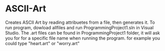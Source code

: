 # ASCII-Art
Creates ASCII Art by reading attribuetes from a file, then generates it. To run program, dowload allfiles and run ProgrammingProject1.sln in Visual Studio. The .art files can be found in ProgrammingProject1 folder, it will ask you for for a specific file name when running the program. for example you could type "heart.art" or "worry.art"
